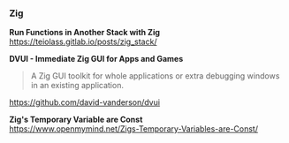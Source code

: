 ### Zig

**Run Functions in Another Stack with Zig**  
https://teiolass.gitlab.io/posts/zig_stack/

**DVUI - Immediate Zig GUI for Apps and Games**  

> A Zig GUI toolkit for whole applications or extra debugging windows in an
> existing application.

https://github.com/david-vanderson/dvui

**Zig's Temporary Variable are Const**  
https://www.openmymind.net/Zigs-Temporary-Variables-are-Const/
